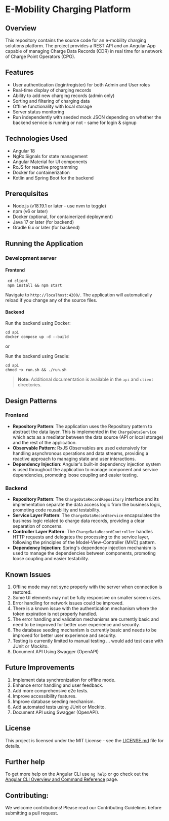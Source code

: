 # E-Mobility Charging Platform

## Overview

This repository contains the source code for an e-mobility charging solutions platform. The project provides a REST API and an Angular App capable of managing Charge Data Records (CDR) in real time for a network of Charge Point Operators (CPO).

## Features

- User authentication (login/register) for both Admin and User roles
- Real-time display of charging records
- Ability to add new charging records (admin only)
- Sorting and filtering of charging data
- Offline functionality with local storage
- Server status monitoring
- Run independently with seeded mock JSON depending on whether the backend service is running or not - same for login & signup

## Technologies Used

- Angular 18
- NgRx Signals for state management
- Angular Material for UI components
- RxJS for reactive programming
- Docker for containerization
- Kotlin and Spring Boot for the backend

## Prerequisites

- Node.js (v18.19.1 or later - use nvm to toggle)
- npm (v6 or later)
- Docker (optional, for containerized deployment)
- Java 17 or later (for backend)
- Gradle 6.x or later (for backend)



## Running the Application

### Development server

#### Frontend

```shell
 cd client
 npm install && npm start
```
Navigate to `http://localhost:4200/`. The application will automatically reload if you change any of the source files.

#### Backend

Run the backend using Docker:
```shell
cd api
docker compose up -d --build
```
or

Run the backend using Gradle:
```
cd api
chmod +x run.sh && ./run.sh
```

> **Note:** Additional documentation is available in the `api` and `client` directories.


## Design Patterns

### Frontend

- **Repository Pattern**: The application uses the Repository pattern to abstract the data layer. This is implemented in the `ChargeDataService` which acts as a mediator between the data source (API or local storage) and the rest of the application.
- **Observable Pattern**: RxJS Observables are used extensively for handling asynchronous operations and data streams, providing a reactive approach to managing state and user interactions.
- **Dependency Injection**: Angular's built-in dependency injection system is used throughout the application to manage component and service dependencies, promoting loose coupling and easier testing.

### Backend

- **Repository Pattern**: The `ChargeDataRecordRepository` interface and its implementation separate the data access logic from the business logic, promoting code reusability and testability.
- **Service Layer Pattern**: The `ChargeDataRecordService` encapsulates the business logic related to charge data records, providing a clear separation of concerns.
- **Controller Layer Pattern**: The `ChargeDataRecordController` handles HTTP requests and delegates the processing to the service layer, following the principles of the Model-View-Controller (MVC) pattern.
- **Dependency Injection**: Spring's dependency injection mechanism is used to manage the dependencies between components, promoting loose coupling and easier testability.

## Known Issues

1. Offline mode may not sync properly with the server when connection is restored.
2. Some UI elements may not be fully responsive on smaller screen sizes.
3. Error handling for network issues could be improved.
4. There is a known issue with the authentication mechanism where the token expiration is not properly handled.
5. The error handling and validation mechanisms are currently basic and need to be improved for better user experience and security.
6. The database seeding mechanism is currently basic and needs to be improved for better user experience and security.
7. Testing is currently limited to manual testing ... would add test case with JUnit or Mockito.
8. Document API Using Swagger (OpenAPI)

## Future Improvements

1. Implement data synchronization for offline mode.
2. Enhance error handling and user feedback.
3. Add more comprehensive e2e tests.
4. Improve accessibility features.
5. Improve database seeding mechanism.
6. Add automated tests using JUnit or Mockito.
7. Document API using Swagger (OpenAPI).

## License

This project is licensed under the MIT License - see the [LICENSE.md](LICENSE.md) file for details.

## Further help

To get more help on the Angular CLI use `ng help` or go check out the [Angular CLI Overview and Command Reference](https://angular.dev/tools/cli) page.

## Contributing:

We welcome contributions! Please read our Contributing Guidelines before submitting a pull request.
 